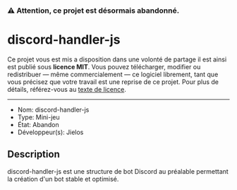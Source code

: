 ### ⚠️ Attention, ce projet est désormais abandonné.

# discord-handler-js
Ce projet vous est mis a disposition dans une volonté de partage il est ainsi est publié sous **licence MIT**. Vous pouvez télécharger, modifier ou redistribuer — même commercialement — ce logiciel librement, tant que vous précisez que votre travail est une reprise de ce projet. 
Pour plus de détails, référez-vous au [texte de licence](LICENSE).

---
- Nom: discord-handler-js
- Type: Mini-jeu
- État: Abandon
- Développeur(s): Jielos

## Description
discord-handler-js est une structure de bot Discord au préalable permettant la création d'un bot stable et optimisé.

